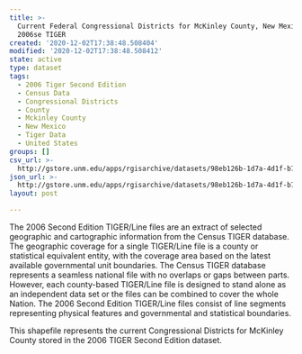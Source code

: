```yaml
---
title: >-
  Current Federal Congressional Districts for McKinley County, New Mexico,
  2006se TIGER
created: '2020-12-02T17:38:48.508404'
modified: '2020-12-02T17:38:48.508412'
state: active
type: dataset
tags:
  - 2006 Tiger Second Edition
  - Census Data
  - Congressional Districts
  - County
  - Mckinley County
  - New Mexico
  - Tiger Data
  - United States
groups: []
csv_url: >-
  http://gstore.unm.edu/apps/rgisarchive/datasets/98eb126b-1d7a-4d1f-b7ee-775e93be801d/tgr2006se_mcki_cdcu.derived.csv
json_url: >-
  http://gstore.unm.edu/apps/rgisarchive/datasets/98eb126b-1d7a-4d1f-b7ee-775e93be801d/tgr2006se_mcki_cdcu.derived.json
layout: post

---
```

The 2006 Second Edition TIGER/Line files are an extract of selected geographic and cartographic information from the Census TIGER database.  The geographic coverage for a single TIGER/Line file is a county or statistical equivalent entity, with the coverage area based on the latest available governmental unit boundaries. The Census TIGER database represents a seamless national file with no overlaps or gaps between parts.  However, each county-based TIGER/Line file is designed to stand alone as an independent data set or the files can be combined to cover the whole Nation.  The 2006 Second Edition  TIGER/Line files consist of line segments representing physical features and governmental and statistical boundaries.  

This shapefile represents the current Congressional Districts for McKinley County stored in the 2006 TIGER Second Edition dataset.
